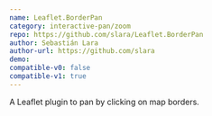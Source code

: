```yaml
---
name: Leaflet.BorderPan
category: interactive-pan/zoom
repo: https://github.com/slara/Leaflet.BorderPan
author: Sebastián Lara
author-url: https://github.com/slara
demo: 
compatible-v0: false
compatible-v1: true
---
```


A Leaflet plugin to pan by clicking on map borders.

